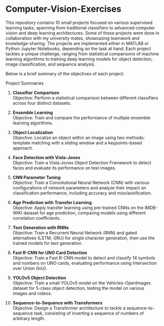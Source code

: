 # Computer-Vision-Exercises

This repository contains 10 small projects focused on various supervised learning tasks, spanning from traditional classifiers to advanced computer vision and deep learning architectures. Some of these projects were done in collaboration with my university mates, showcasing teamwork and knowledge-sharing. The projects are implemented either in MATLAB or Python Jupyter Notebooks, depending on the task at hand. Each project tackles a unique challenge, ranging from statistical comparisons of machine learning algorithms to training deep learning models for object detection, image classification, and sequence analysis.

Below is a brief summary of the objectives of each project:

Project Summaries
1. **Classifier Comparison**  
Objective: Perform a statistical comparison between different classifiers across four distinct datasets.

2. **Ensemble Learning**  
Objective: Train and compare the performance of multiple ensemble learning algorithms.

3. **Object Localization**  
Objective: Localize an object within an image using two methods: template matching with a sliding window and a keypoints-based approach.

4. **Face Detection with Viola-Jones**  
Objective: Train a Viola-Jones Object Detection Framework to detect faces and evaluate its performance on test images.

5. **CNN Parameter Tuning**  
Objective: Train a Convolutional Neural Network (CNN) with various configurations of network parameters and analyze their impact on classification performance, including accuracy and misclassification.

6. **Age Prediction with Transfer Learning**  
Objective: Apply transfer learning using pre-trained CNNs on the IMDB-WIKI dataset for age prediction, comparing models using different correlation coefficients.

7. **Text Generation with RNNs**  
Objective: Train a Recurrent Neural Network (RNN) and gated alternatives (LSTM, GRU) for single character generation, then use the trained models for text generation.

8. **Fast R-CNN for UNO Card Detection**  
Objective: Train a Fast R-CNN model to detect and classify 14 symbols and numbers on UNO cards, evaluating performance using Intersection over Union (IoU).

9. **YOLOv5 Object Detection**  
Objective: Train a small YOLOv5 model on the Vehicles-OpenImages dataset for 5-class object detection, testing the model on various images and videos.

10. **Sequence-to-Sequence with Transformers**  
Objective: Design a Transformer architecture to tackle a sequence-to-sequence task, consisting of inverting a sequence of numbers of arbitrary length.
